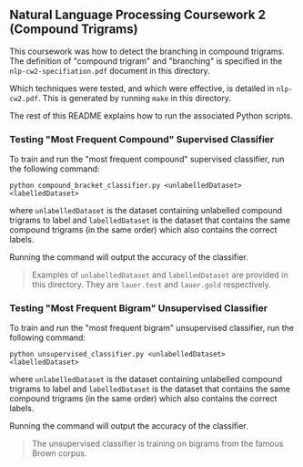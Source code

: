 ## Natural Language Processing Coursework 2 (Compound Trigrams)

This coursework was how to detect the branching in compound trigrams. The
definition of "compound trigram" and "branching" is specified in the
`nlp-cw2-specifiation.pdf` document in this directory.

Which techniques were tested, and which were effective, is detailed in
`nlp-cw2.pdf`. This is generated by running `make` in this directory.

The rest of this README explains how to run the associated Python scripts.

### Testing "Most Frequent Compound" Supervised Classifier

To train and run the "most frequent compound" supervised classifier, run the
following command:

```
python compound_bracket_classifier.py <unlabelledDataset> <labelledDataset>
```

where `unlabelledDataset` is the dataset containing unlabelled compound
trigrams to label and `labelledDataset` is the dataset that contains the
same compound trigrams (in the same order) which also contains the correct
labels.

Running the command will output the accuracy of the classifier.

> Examples of `unlabelledDataset` and `labelledDataset` are provided in this
> directory. They are  `lauer.test` and `lauer.gold` respectively.

### Testing "Most Frequent Bigram" Unsupervised Classifier

To train and run the "most frequent bigram" unsupervised classifier, run the
following command:

```
python unsupervised_classifier.py <unlabelledDataset> <labelledDataset>
```

where `unlabelledDataset` is the dataset containing unlabelled compound
trigrams to label and `labelledDataset` is the dataset that contains the
same compound trigrams (in the same order) which also contains the correct
labels.

Running the command will output the accuracy of the classifier.

> The unsupervised classifier is training on bigrams from the famous Brown
> corpus.